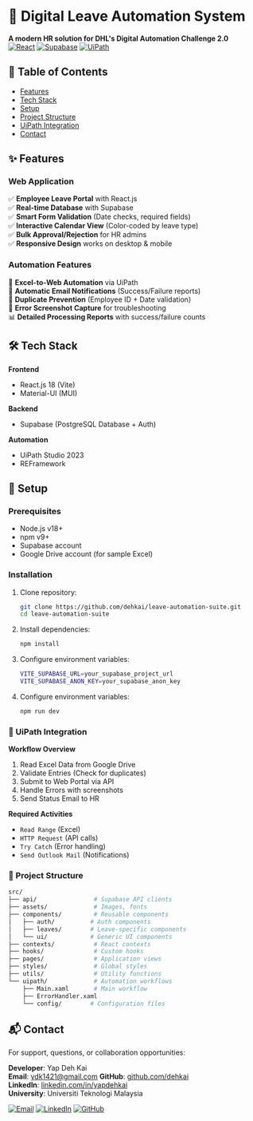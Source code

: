 # 🌟 Digital Leave Automation System

**A modern HR solution for DHL's Digital Automation Challenge 2.0**  
[![React](https://img.shields.io/badge/React-18.2-%2361DAFB)](https://reactjs.org/)
[![Supabase](https://img.shields.io/badge/Supabase-2.38-%233ECF8E)](https://supabase.com/)
[![UiPath](https://img.shields.io/badge/UiPath-2023-%23FF5C0D)](https://www.uipath.com/)



## 📌 Table of Contents
- [Features](#-features)
- [Tech Stack](#-tech-stack)
- [Setup](#-setup)
- [Project Structure](#-project-structure)
- [UiPath Integration](#-uipath-integration)
- [Contact](#-contact)

## ✨ Features

### Web Application
✅ **Employee Leave Portal** with React.js  
✅ **Real-time Database** with Supabase  
✅ **Smart Form Validation** (Date checks, required fields)  
✅ **Interactive Calendar View** (Color-coded by leave type)  
✅ **Bulk Approval/Rejection** for HR admins  
✅ **Responsive Design** works on desktop & mobile  

### Automation Features
🤖 **Excel-to-Web Automation** via UiPath  
📧 **Automatic Email Notifications** (Success/Failure reports)  
🔄 **Duplicate Prevention** (Employee ID + Date validation)  
📸 **Error Screenshot Capture** for troubleshooting  
📊 **Detailed Processing Reports** with success/failure counts  

## 🛠 Tech Stack

**Frontend**  
- React.js 18 (Vite)
- Material-UI (MUI)

**Backend**  
- Supabase (PostgreSQL Database + Auth)

**Automation**  
- UiPath Studio 2023
- REFramework 

## 🚀 Setup

### Prerequisites
- Node.js v18+
- npm v9+
- Supabase account
- Google Drive account (for sample Excel)

### Installation
1. Clone repository:
   ```bash
   git clone https://github.com/dehkai/leave-automation-suite.git
   cd leave-automation-suite

2. Install dependencies:
   ```bash
   npm install

3. Configure environment variables:
   ```bash
   VITE_SUPABASE_URL=your_supabase_project_url
   VITE_SUPABASE_ANON_KEY=your_supabase_anon_key

4. Configure environment variables:
   ```bash
   npm run dev

### 🤖 UiPath Integration

**Workflow Overview**  
1. Read Excel Data from Google Drive  
2. Validate Entries (Check for duplicates)  
3. Submit to Web Portal via API  
4. Handle Errors with screenshots  
5. Send Status Email to HR  

**Required Activities**  
- `Read Range` (Excel)  
- `HTTP Request` (API calls)  
- `Try Catch` (Error handling)  
- `Send Outlook Mail` (Notifications)

### 📂 Project Structure
```bash
src/
├── api/                # Supabase API clients
├── assets/             # Images, fonts
├── components/         # Reusable components
│   ├── auth/          # Auth components
│   ├── leaves/        # Leave-specific components
│   └── ui/            # Generic UI components
├── contexts/           # React contexts
├── hooks/              # Custom hooks
├── pages/              # Application views
├── styles/             # Global styles
├── utils/              # Utility functions
└── uipath/             # Automation workflows
    ├── Main.xaml       # Main workflow
    ├── ErrorHandler.xaml
    └── config/        # Configuration files
```
## 📬 Contact

For support, questions, or collaboration opportunities:

**Developer**: Yap Deh Kai  
**Email**: ydk1421@gmail.com 
**GitHub**: [github.com/dehkai](https://github.com/dehkai)  
**LinkedIn**: [linkedin.com/in/yapdehkai](https://linkedin.com/in/yapdehkai)  
**University**: Universiti Teknologi Malaysia  

[![Email](https://img.shields.io/badge/Email-Contact%20Me-red)](mailto:ydk1421@gmail.com)
[![LinkedIn](https://img.shields.io/badge/LinkedIn-Connect-blue)](https://linkedin.com/in/yapdehkai)
[![GitHub](https://img.shields.io/badge/GitHub-Follow-lightgrey)](https://github.com/dehkai)

